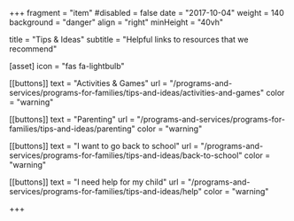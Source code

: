+++
fragment = "item"
#disabled = false
date = "2017-10-04"
weight = 140
background = "danger"
align = "right"
minHeight = "40vh"

title = "Tips & Ideas"
subtitle = "Helpful links to resources that we recommend"

[asset]
  icon = "fas fa-lightbulb"
  
[[buttons]]
  text = "Activities & Games"
  url = "/programs-and-services/programs-for-families/tips-and-ideas/activities-and-games"
  color = "warning"
  
[[buttons]]
  text = "Parenting"
  url = "/programs-and-services/programs-for-families/tips-and-ideas/parenting"
  color = "warning"

[[buttons]]
  text = "I want to go back to school"
  url = "/programs-and-services/programs-for-families/tips-and-ideas/back-to-school"
  color = "warning"

[[buttons]]
  text = "I need help for my child"
  url = "/programs-and-services/programs-for-families/tips-and-ideas/help"
  color = "warning"

+++


